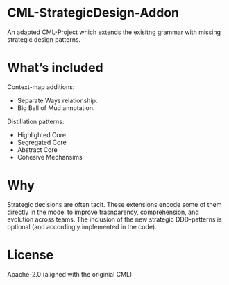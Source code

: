 # CML-StrategicDesign-Addon
An adapted CML-Project which extends the exisitng grammar with missing strategic design patterns.

# What’s included
Context-map additions:
- Separate Ways relationship.
- Big Ball of Mud annotation.
  
Distillation patterns:
- Highlighted Core
- Segregated Core
- Abstract Core
- Cohesive Mechansims

# Why
Strategic decisions are often tacit. These extensions encode some of them directly in the model to improve trasnparency, comprehension, and evolution across teams.
The inclusion of the new strategic DDD-patterns is optional (and accordingly implemented in the code).

# License
Apache-2.0 (aligned with the originial CML)
